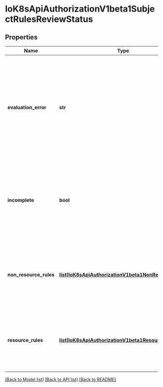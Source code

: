 # IoK8sApiAuthorizationV1beta1SubjectRulesReviewStatus

## Properties
Name | Type | Description | Notes
------------ | ------------- | ------------- | -------------
**evaluation_error** | **str** | EvaluationError can appear in combination with Rules. It indicates an error occurred during rule evaluation, such as an authorizer that doesn&#x27;t support rule evaluation, and that ResourceRules and/or NonResourceRules may be incomplete. | [optional] 
**incomplete** | **bool** | Incomplete is true when the rules returned by this call are incomplete. This is most commonly encountered when an authorizer, such as an external authorizer, doesn&#x27;t support rules evaluation. | 
**non_resource_rules** | [**list[IoK8sApiAuthorizationV1beta1NonResourceRule]**](IoK8sApiAuthorizationV1beta1NonResourceRule.md) | NonResourceRules is the list of actions the subject is allowed to perform on non-resources. The list ordering isn&#x27;t significant, may contain duplicates, and possibly be incomplete. | 
**resource_rules** | [**list[IoK8sApiAuthorizationV1beta1ResourceRule]**](IoK8sApiAuthorizationV1beta1ResourceRule.md) | ResourceRules is the list of actions the subject is allowed to perform on resources. The list ordering isn&#x27;t significant, may contain duplicates, and possibly be incomplete. | 

[[Back to Model list]](../README.md#documentation-for-models) [[Back to API list]](../README.md#documentation-for-api-endpoints) [[Back to README]](../README.md)

